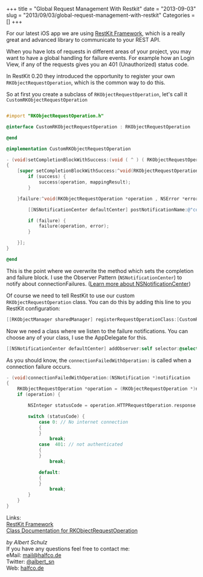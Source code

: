 +++
title = "Global Request Management With Restkit"
date = "2013-09-03"
slug = "2013/09/03/global-request-management-with-restkit"
Categories = []
+++

For our latest iOS app we are using [RestKit Framework](http://restkit.org),
which is a really great and advanced library to communicate to your REST API.

When you have lots of requests in different areas of your project, you may want
to have a global handling for failure events. For example how an Login View, if
any of the requests gives you an 401 (Unauthorized) status code.

In RestKit 0.20 they introduced the opportunity to register your own
`RKObjectRequestOperation`, which is the common way to do this.

So at first you create a subclass of `RKObjectRequestOperation`, let's call it
`CustomRKObjectRequestOperation`

```objective-c

#import "RKObjectRequestOperation.h"

@interface CustomRKObjectRequestOperation : RKObjectRequestOperation

@end

@implementation CustomRKObjectRequestOperation

- (void)setCompletionBlockWithSuccess:(void ( ^ ) ( RKObjectRequestOperation *operation , RKMappingResult *mappingResult ))success failure:(void ( ^ ) ( RKObjectRequestOperation *operation , NSError *error ))failure
{
    [super setCompletionBlockWithSuccess:^void(RKObjectRequestOperation *operation , RKMappingResult *mappingResult) {
        if (success) {
            success(operation, mappingResult);
        }

    }failure:^void(RKObjectRequestOperation *operation , NSError *error) {

        [[NSNotificationCenter defaultCenter] postNotificationName:@"connectionFailure" object:operation];

        if (failure) {
            failure(operation, error);
        }

    }];
}

@end

```

This is the point where we overwrite the method which sets the completion and
failure block. I use the Observer Pattern (`NSNotificationCenter`) to notify
about connectionFailures.
([Learn more about NSNotificationCenter](http://mobile.tutsplus.com/tutorials/iphone/ios-sdk_nsnotificationcenter/))

Of course we need to tell RestKit to use our custom `RKObjectRequestOperation`
class. You can do this by adding this line to you RestKit configuration:

```objective-c
[[RKObjectManager sharedManager] registerRequestOperationClass:[CustomRKObjectRequestOperation class]];
```

Now we need a class where we listen to the failure notifications. You can choose
any of your class, I use the AppDelegate for this.

```objective-c
[[NSNotificationCenter defaultCenter] addObserver:self selector:@selector(connectionFailedWithOperation:) name:@"connectionFailure" object:nil];
```

As you should know, the `connectionFailedWithOperation:` is called when a
connection failure occurs.

```objective-c
- (void)connectionFailedWithOperation:(NSNotification *)notification
{
    RKObjectRequestOperation *operation = (RKObjectRequestOperation *)notification.object;
    if (operation) {

        NSInteger statusCode = operation.HTTPRequestOperation.response.statusCode;

        switch (statusCode) {
            case 0: // No internet connection
            {
            }
                break;
            case  401: // not authenticated
            {
            }
                break;

            default:
            {
            }
                break;
        }
    }
}
```

Links:  
[RestKit Framework](http://restkit.org)  
[Class Documentation for RKObjectRequestOperation](http://restkit.org/api/latest/Classes/RKObjectRequestOperation.html)

_by Albert Schulz_  
If you have any questions feel free to contact me:  
eMail: mail@halfco.de  
Twitter: [@albert_sn](https://twitter.com/albert_sn)  
Web: [halfco.de](http://halfco.de)
